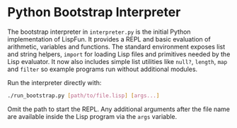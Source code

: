 # Python Bootstrap Interpreter

The bootstrap interpreter in `interpreter.py` is the initial Python implementation of LispFun. It provides a REPL and basic evaluation of arithmetic, variables and functions. The standard environment exposes list and string helpers, `import` for loading Lisp files and primitives needed by the Lisp evaluator.  It now also includes simple list utilities like `null?`, `length`, `map` and `filter` so example programs run without additional modules.

Run the interpreter directly with:

```bash
./run_bootstrap.py [path/to/file.lisp] [args...]
```

Omit the path to start the REPL. Any additional arguments after the file name
are available inside the Lisp program via the `args` variable.
